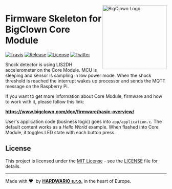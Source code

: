 <a href="https://www.bigclown.com/"><img src="https://bigclown.sirv.com/logo.png" width="200" alt="BigClown Logo" align="right"></a>

# Firmware Skeleton for BigClown Core Module

[![Travis](https://img.shields.io/travis/bigclownlabs/bcf-skeleton/master.svg)](https://travis-ci.org/bigclownlabs/bcf-skeleton)
[![Release](https://img.shields.io/github/release/bigclownlabs/bcf-skeleton.svg)](https://github.com/bigclownlabs/bcf-skeleton/releases)
[![License](https://img.shields.io/github/license/bigclownlabs/bcf-skeleton.svg)](https://github.com/bigclownlabs/bcf-skeleton/blob/master/LICENSE)
[![Twitter](https://img.shields.io/twitter/follow/BigClownLabs.svg?style=social&label=Follow)](https://twitter.com/BigClownLabs)

Shock detector is using LIS2DH accelerometer on the Core Module. MCU is sleeping and sensor is sampling in low power mode. When the shock threshold is reached the interrupt wakes up processor and sends the MQTT message on the Raspberry Pi.

If you want to get more information about Core Module, firmware and how to work with it, please follow this link:

**https://www.bigclown.com/doc/firmware/basic-overview/**

User's application code (business logic) goes into `app/application.c`.
The default content works as a *Hello World* example.
When flashed into Core Module, it toggles LED state with each button press.

## License

This project is licensed under the [MIT License](https://opensource.org/licenses/MIT/) - see the [LICENSE](LICENSE) file for details.

---

Made with &#x2764;&nbsp; by [**HARDWARIO s.r.o.**](https://www.hardwario.com/) in the heart of Europe.

